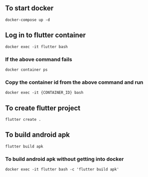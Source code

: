 ## To start docker
```docker-compose up -d```

## Log in to flutter container
```docker exec -it flutter bash```

### If the above command fails
```docker container ps```
### Copy the container id from the above command and run
```docker exec -it {CONTAINER_ID} bash```

## To create flutter project
```flutter create .```

## To build android apk
```flutter build apk```

### To build android apk without getting into docker
```docker exec -it flutter bash -c 'flutter build apk'```